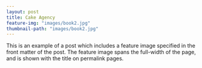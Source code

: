 ```yaml
---
layout: post
title: Cake Agency
feature-img: "images/book2.jpg"
thumbnail-path: "images/book2.jpg"
---
```

This is an example of a post which includes a feature image specified in the front matter of the post. The feature image spans the full-width of the page, and is shown with the title on permalink pages.